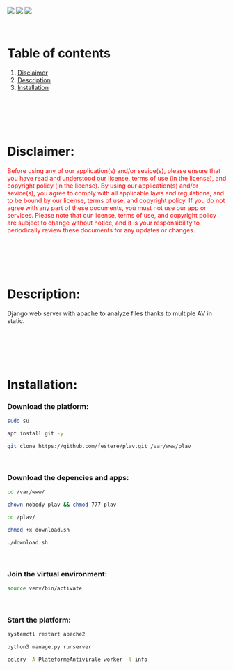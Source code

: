 ![](https://img.shields.io/badge/AV-red?style=for-the-badge)
![](https://img.shields.io/badge/linux-green?style=for-the-badge)
![](https://img.shields.io/badge/unix-gray?style=for-the-badge)

<br>

# Table of contents
1. [Disclaimer](#Disclaimer)
2. [Description](#Description)
3. [Installation](#Installation)
   
<br>
<br>
<br>
<br>

# <a name="Disclaimer">Disclaimer:</a>
<span style="color:red">Before using any of our application(s) and/or sevice(s), please ensure that you have read and understood our license, terms of use (in the license), and copyright policy (in the license). By using our application(s) and/or sevice(s), you agree to comply with all applicable laws and regulations, and to be bound by our license, terms of use, and copyright policy. If you do not agree with any part of these documents, you must not use our app or services. Please note that our license, terms of use, and copyright policy are subject to change without notice, and it is your responsibility to periodically review these documents for any updates or changes.</span>
   
<br>
<br>
<br>
<br>

# <a name="Description">Description:<a>
Django web server with apache to analyze files thanks to multiple AV in static.

<br>
<br>
<br>
<br>

# <a name="Installation">Installation:<a>
### Download the platform:
```bash
sudo su
````
```bash
apt install git -y
````
```bash
git clone https://github.com/festere/plav.git /var/www/plav
````

<br>

### Download the depencies and apps:
```bash
cd /var/www/
````
```bash
chown nobody plav && chmod 777 plav
````
```bash
cd /plav/
````
```bash
chmod +x download.sh
````
```bash
./download.sh
````

<br>

### Join the virtual environment:
```bash
source venv/bin/activate
````

<br>

### Start the platform:
```bash
systemctl restart apache2
````
```bash
python3 manage.py runserver
````
```bash
celery -A PlateformeAntivirale worker -l info
````
